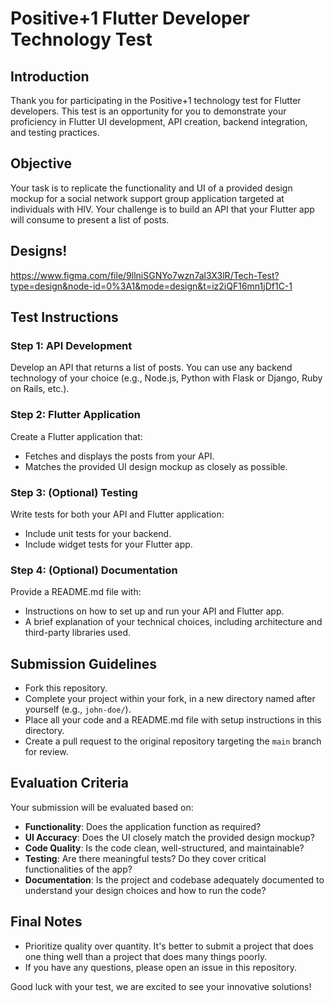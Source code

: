 # Positive+1 Flutter Developer Technology Test

## Introduction
Thank you for participating in the Positive+1 technology test for Flutter developers. This test is an opportunity for you to demonstrate your proficiency in Flutter UI development, API creation, backend integration, and testing practices.

## Objective
Your task is to replicate the functionality and UI of a provided design mockup for a social network support group application targeted at individuals with HIV. Your challenge is to build an API that your Flutter app will consume to present a list of posts.

## Designs!

https://www.figma.com/file/9llniSGNYo7wzn7al3X3lR/Tech-Test?type=design&node-id=0%3A1&mode=design&t=iz2iQF16mn1jDf1C-1

## Test Instructions

### Step 1: API Development
Develop an API that returns a list of posts. You can use any backend technology of your choice (e.g., Node.js, Python with Flask or Django, Ruby on Rails, etc.).

### Step 2: Flutter Application
Create a Flutter application that:
- Fetches and displays the posts from your API.
- Matches the provided UI design mockup as closely as possible.

### Step 3: (Optional) Testing
Write tests for both your API and Flutter application:
- Include unit tests for your backend.
- Include widget tests for your Flutter app.

### Step 4: (Optional) Documentation
Provide a README.md file with:
- Instructions on how to set up and run your API and Flutter app.
- A brief explanation of your technical choices, including architecture and third-party libraries used.

## Submission Guidelines
- Fork this repository.
- Complete your project within your fork, in a new directory named after yourself (e.g., `john-doe/`).
- Place all your code and a README.md file with setup instructions in this directory.
- Create a pull request to the original repository targeting the `main` branch for review.

## Evaluation Criteria
Your submission will be evaluated based on:
- **Functionality**: Does the application function as required?
- **UI Accuracy**: Does the UI closely match the provided design mockup?
- **Code Quality**: Is the code clean, well-structured, and maintainable?
- **Testing**: Are there meaningful tests? Do they cover critical functionalities of the app?
- **Documentation**: Is the project and codebase adequately documented to understand your design choices and how to run the code?

## Final Notes
- Prioritize quality over quantity. It's better to submit a project that does one thing well than a project that does many things poorly.
- If you have any questions, please open an issue in this repository.

Good luck with your test, we are excited to see your innovative solutions!
